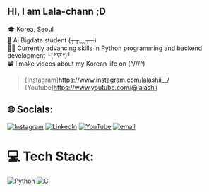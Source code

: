 ## HI, I am Lala-chann ;D

🎓 Korea, Seoul<br/>
🎯 Ai Bigdata student (┬┬﹏┬┬)<br/>
👩‍💻 Currently advancing skills in Python programming and backend development ╰(*°▽°*)╯<br/>
📽️ I make videos about my Korean life on (^///^)<br/>
  > [Instagram]https://www.instagram.com/lalashii__/<br/>
  > [Youtube]https://www.youtube.com/@lalashii<br/>
  

## 🌐 Socials:
[![Instagram](https://img.shields.io/badge/Instagram-%23E4405F.svg?logo=Instagram&logoColor=white)](https://instagram.com/https://www.instagram.com/lalashii__?igsh=YmJuOTN3amc3eWZk&utm_source=qr) [![LinkedIn](https://img.shields.io/badge/LinkedIn-%230077B5.svg?logo=linkedin&logoColor=white)](https://linkedin.com/in/https://www.linkedin.com/in/lala-mammadova-947a9b25a/) [![YouTube](https://img.shields.io/badge/YouTube-%23FF0000.svg?logo=YouTube&logoColor=white)](https://youtube.com/@@lalashii) [![email](https://img.shields.io/badge/Email-D14836?logo=gmail&logoColor=white)](mailto:lalamammadova310@gmail.com) 

# 💻 Tech Stack:
![Python](https://img.shields.io/badge/python-3670A0?style=for-the-badge&logo=python&logoColor=ffdd54) ![C](https://img.shields.io/badge/c-%2300599C.svg?style=for-the-badge&logo=c&logoColor=white)
<!-- Proudly created with GPRM ( https://gprm.itsvg.in ) -->
